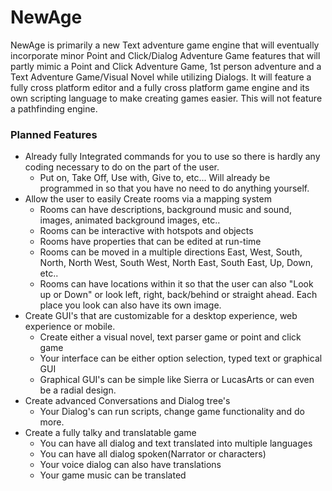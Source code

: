 # NewAge
NewAge is primarily a new Text adventure game engine that will eventually incorporate minor Point and Click/Dialog Adventure Game features that will partly mimic a Point and Click Adventure Game, 1st person adventure and a Text Adventure Game/Visual Novel while utilizing Dialogs. It will feature a fully cross platform editor and a fully cross platform game engine and its own scripting language to make creating games easier. This will not feature a pathfinding engine.

### Planned Features
* Already fully Integrated commands for you to use so there is hardly any coding necessary to do on the part of the user.
   * Put on, Take Off, Use with, Give to, etc... Will already be programmed in so that you have no need to do anything yourself.
* Allow the user to easily Create rooms via a mapping system
   * Rooms can have descriptions, background music and sound, images, animated background images, etc..
   * Rooms can be interactive with hotspots and objects
   * Rooms have properties that can be edited at run-time
   * Rooms can be moved in a multiple directions East, West, South, North, North West, South West, North East, South East, Up, Down, etc..
   * Rooms can have locations within it so that the user can also "Look up or Down" or look left, right, back/behind or straight ahead. Each place you look can also have its own image.
* Create GUI's that are customizable for a desktop experience, web experience or mobile. 
    * Create either a visual novel, text parser game or point and click game
    * Your interface can be either option selection, typed text or graphical GUI
    * Graphical GUI's can be simple like Sierra or LucasArts or can even be a radial design.
* Create advanced Conversations and Dialog tree's
    * Your Dialog's can run scripts, change game functionality and do more.
* Create a fully talky and translatable game
    * You can have all dialog and text translated into multiple languages
    * You can have all dialog spoken(Narrator or characters)
    * Your voice dialog can also have translations
    * Your game music can be translated
   
